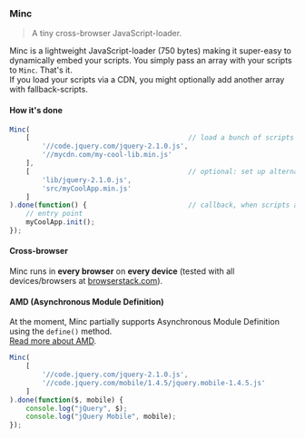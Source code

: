 ### Minc

> A tiny cross-browser JavaScript-loader.

Minc is a lightweight JavaScript-loader (750 bytes) making it super-easy to dynamically embed your scripts.
You simply pass an array with your scripts to `Minc`. That's it.<br>
If you load your scripts via a CDN, you might optionally add another array with fallback-scripts.
 
#### How it's done
 
```javascript
Minc(
	[										// load a bunch of scripts
		'//code.jquery.com/jquery-2.1.0.js',
		'//mycdn.com/my-cool-lib.min.js'
	],
	[										// optional: set up alternatives, if the CDN is down...
		'lib/jquery-2.1.0.js',
		'src/myCoolApp.min.js'
	]
).done(function() {							// callback, when scripts are being loaded
	// entry point
	myCoolApp.init();
});
```

#### Cross-browser

Minc runs in **every browser** on **every device** (tested with all devices/browsers at [browserstack.com](http://www.browserstack.com/screenshots)).

#### AMD (Asynchronous Module Definition)

At the moment, Minc partially supports Asynchronous Module Definition using the `define()` method.<br>
[Read more about AMD](http://addyosmani.com/writing-modular-js/).

```javascript
Minc(
	[
		'//code.jquery.com/jquery-2.1.0.js',
		'//code.jquery.com/mobile/1.4.5/jquery.mobile-1.4.5.js'
	]
).done(function($, mobile) {
	console.log("jQuery", $);
	console.log("jQuery Mobile", mobile);
});
```